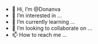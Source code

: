 - 👋 Hi, I’m @Donanva
- 👀 I’m interested in ...
- 🌱 I’m currently learning ...
- 💞️ I’m looking to collaborate on ...
- 📫 How to reach me ...

<!---
Donanva/Donanva is a ✨ special ✨ repository because its `README.md` (this file) appears on your GitHub profile.
You can click the Preview link to take a look at your changes.
--->
